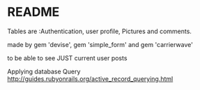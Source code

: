 # README


Tables are :Authentication, user profile, Pictures and comments.

made by gem 'devise', gem 'simple_form' and gem 'carrierwave'

to be able to see JUST current user posts

Applying database Query
http://guides.rubyonrails.org/active_record_querying.html
